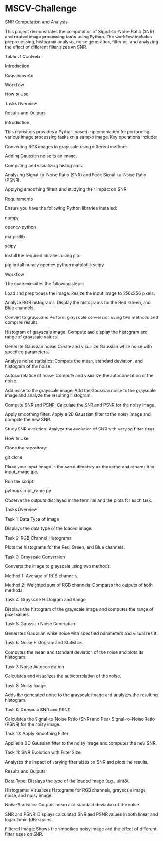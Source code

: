# MSCV-Challenge
SNR Computation and Analysis

This project demonstrates the computation of Signal-to-Noise Ratio (SNR) and related image processing tasks using Python. The workflow includes preprocessing, histogram analysis, noise generation, filtering, and analyzing the effect of different filter sizes on SNR.

Table of Contents

Introduction

Requirements

Workflow

How to Use

Tasks Overview

Results and Outputs

Introduction

This repository provides a Python-based implementation for performing various image processing tasks on a sample image. Key operations include:

Converting RGB images to grayscale using different methods.

Adding Gaussian noise to an image.

Computing and visualizing histograms.

Analyzing Signal-to-Noise Ratio (SNR) and Peak Signal-to-Noise Ratio (PSNR).

Applying smoothing filters and studying their impact on SNR.

Requirements

Ensure you have the following Python libraries installed:

numpy

opencv-python

matplotlib

scipy

Install the required libraries using pip:

pip install numpy opencv-python matplotlib scipy

Workflow

The code executes the following steps:

Load and preprocess the image: Resize the input image to 256x256 pixels.

Analyze RGB histograms: Display the histograms for the Red, Green, and Blue channels.

Convert to grayscale: Perform grayscale conversion using two methods and compare results.

Histogram of grayscale image: Compute and display the histogram and range of grayscale values.

Generate Gaussian noise: Create and visualize Gaussian white noise with specified parameters.

Analyze noise statistics: Compute the mean, standard deviation, and histogram of the noise.

Autocorrelation of noise: Compute and visualize the autocorrelation of the noise.

Add noise to the grayscale image: Add the Gaussian noise to the grayscale image and analyze the resulting histogram.

Compute SNR and PSNR: Calculate the SNR and PSNR for the noisy image.

Apply smoothing filter: Apply a 2D Gaussian filter to the noisy image and compute the new SNR.

Study SNR evolution: Analyze the evolution of SNR with varying filter sizes.

How to Use

Clone the repository:

git clone <repository-url>

Place your input image in the same directory as the script and rename it to input_image.jpg.

Run the script:

python script_name.py

Observe the outputs displayed in the terminal and the plots for each task.

Tasks Overview

Task 1: Data Type of Image

Displays the data type of the loaded image.

Task 2: RGB Channel Histograms

Plots the histograms for the Red, Green, and Blue channels.

Task 3: Grayscale Conversion

Converts the image to grayscale using two methods:

Method 1: Average of RGB channels.

Method 2: Weighted sum of RGB channels.
Compares the outputs of both methods.

Task 4: Grayscale Histogram and Range

Displays the histogram of the grayscale image and computes the range of pixel values.

Task 5: Gaussian Noise Generation

Generates Gaussian white noise with specified parameters and visualizes it.

Task 6: Noise Histogram and Statistics

Computes the mean and standard deviation of the noise and plots its histogram.

Task 7: Noise Autocorrelation

Calculates and visualizes the autocorrelation of the noise.

Task 8: Noisy Image

Adds the generated noise to the grayscale image and analyzes the resulting histogram.

Task 9: Compute SNR and PSNR

Calculates the Signal-to-Noise Ratio (SNR) and Peak Signal-to-Noise Ratio (PSNR) for the noisy image.

Task 10: Apply Smoothing Filter

Applies a 2D Gaussian filter to the noisy image and computes the new SNR.

Task 11: SNR Evolution with Filter Size

Analyzes the impact of varying filter sizes on SNR and plots the results.

Results and Outputs

Data Type: Displays the type of the loaded image (e.g., uint8).

Histograms: Visualizes histograms for RGB channels, grayscale image, noise, and noisy image.

Noise Statistics: Outputs mean and standard deviation of the noise.

SNR and PSNR: Displays calculated SNR and PSNR values in both linear and logarithmic (dB) scales.

Filtered Image: Shows the smoothed noisy image and the effect of different filter sizes on SNR.
